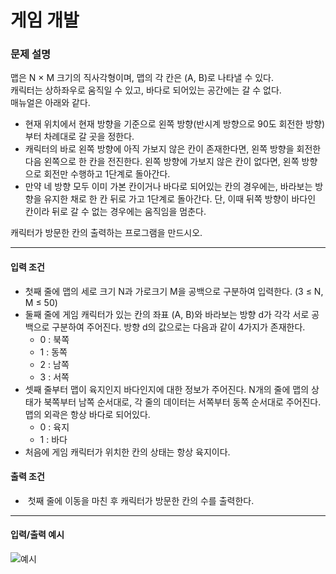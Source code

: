 # 게임 개발

### 문제 설명

맵은 N × M 크기의 직사각형이며, 맵의 각 칸은 (A, B)로 나타낼 수 있다. </br>
캐릭터는 상하좌우로 움직일 수 있고, 바다로 되어있는 공간에는 갈 수 없다. </br>
매뉴얼은 아래와 같다. </br>
* 현재 위치에서 현재 방향을 기준으로 왼쪽 방향(반시계 방향으로 90도 회전한 방향)부터 차례대로 갈 곳을 정한다.
* 캐릭터의 바로 왼쪽 방향에 아직 가보지 않은 칸이 존재한다면, 왼쪽 방향을 회전한 다음 왼쪽으로 한 칸을 전진한다. 왼쪽 방향에 가보지 않은 칸이 없다면, 왼쪽 방향으로 회전만 수행하고 1단계로 돌아간다.
* 만약 네 방향 모두 이미 가본 칸이거나 바다로 되어있는 칸의 경우에는, 바라보는 방향을 유지한 채로 한 칸 뒤로 가고 1단계로 돌아간다. 단, 이때 뒤쪽 방향이 바다인 칸이라 뒤로 갈 수 없는 경우에는 움직임을 멈춘다.

캐릭터가 방문한 칸의 출력하는 프로그램을 만드시오.

<hr>

<h4>입력 조건</h4>

* 첫째 줄에 맵의 세로 크기 N과 가로크기 M을 공백으로 구분하여 입력한다. (3 ≤ N, M ≤ 50)
* 둘째 줄에 게임 캐릭터가 있는 칸의 좌표 (A, B)와 바라보는 방향 d가 각각 서로 공백으로 구분하여 주어진다. 방향 d의 값으로는 다음과 같이 4가지가 존재한다.
    * 0 : 북쪽
    * 1 : 동쪽
    * 2 : 남쪽
    * 3 : 서쪽
* 셋째 줄부터 맵이 육지인지 바다인지에 대한 정보가 주어진다. N개의 줄에 맵의 상태가 북쪽부터 남쪽 순서대로, 각 줄의 데이터는 서쪽부터 동쪽 순서대로 주어진다. 맵의 외곽은 항상 바다로 되어있다.
    * 0 : 육지
    * 1 : 바다
* 처음에 게임 캐릭터가 위치한 칸의 상태는 항상 육지이다.

<h4>출력 조건</h4>

*  첫째 줄에 이동을 마친 후 캐릭터가 방문한 칸의 수를 출력한다.

<hr>

<h4>입력/출력 예시</h4>

![예시](https://github.com/JinLeebriller/TIL/assets/137128382/5f1eb543-e002-4467-859d-a577e779d09f)
